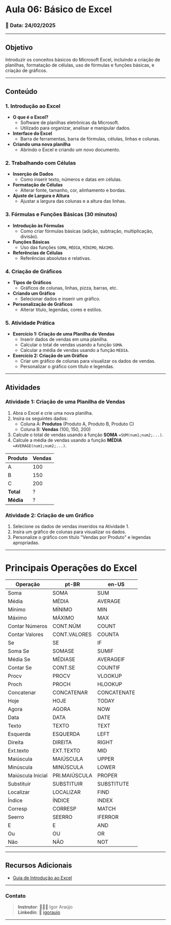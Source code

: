 # Aula 06: Básico de Excel

### 📅 Data: 24/02/2025

---

## Objetivo
Introduzir os conceitos básicos do Microsoft Excel, incluindo a criação de planilhas, formatação de células, uso de fórmulas e funções básicas, e criação de gráficos.

---

## Conteúdo

### 1. Introdução ao Excel
- **O que é o Excel?**
  - Software de planilhas eletrônicas da Microsoft.
  - Utilizado para organizar, analisar e manipular dados.
- **Interface do Excel**
  - Barra de ferramentas, barra de fórmulas, células, linhas e colunas.
- **Criando uma nova planilha**
  - Abrindo o Excel e criando um novo documento.

### 2. Trabalhando com Células
- **Inserção de Dados**
  - Como inserir texto, números e datas em células.
- **Formatação de Células**
  - Alterar fonte, tamanho, cor, alinhamento e bordas.
- **Ajuste de Largura e Altura**
  - Ajustar a largura das colunas e a altura das linhas.

### 3. Fórmulas e Funções Básicas (30 minutos)
- **Introdução às Fórmulas**
  - Como criar fórmulas básicas (adição, subtração, multiplicação, divisão).
- **Funções Básicas**
  - Uso das funções `SOMA`, `MÉDIA`, `MÍNIMO`, `MÁXIMO`.
- **Referências de Células**
  - Referências absolutas e relativas.

### 4. Criação de Gráficos
- **Tipos de Gráficos**
  - Gráficos de colunas, linhas, pizza, barras, etc.
- **Criando um Gráfico**
  - Selecionar dados e inserir um gráfico.
- **Personalização de Gráficos**
  - Alterar título, legendas, cores e estilos.

### 5. Atividade Prática
- **Exercício 1: Criação de uma Planilha de Vendas**
  - Inserir dados de vendas em uma planilha.
  - Calcular o total de vendas usando a função `SOMA`.
  - Calcular a média de vendas usando a função `MÉDIA`.
- **Exercício 2: Criação de um Gráfico**
  - Criar um gráfico de colunas para visualizar os dados de vendas.
  - Personalizar o gráfico com título e legendas.

---

## Atividades

### Atividade 1: Criação de uma Planilha de Vendas
1. Abra o Excel e crie uma nova planilha.
2. Insira os seguintes dados:
   - Coluna A: **Produtos** (Produto A, Produto B, Produto C)
   - Coluna B: **Vendas** (100, 150, 200)
3. Calcule o total de vendas usando a função **SOMA** `=SUM(num1;num2;...)`.
4. Calcule a média de vendas usando a função **MÉDIA** `=AVERAGE(num1;num2;...)`.

| Produto | Vendas |
|---------|--------|
| A       | 100    |
| B       | 150    |
| C       | 200    |
| **Total**   | ?    |
| **Média**   | ?    |

### Atividade 2: Criação de um Gráfico
1. Selecione os dados de vendas inseridos na Atividade 1.
2. Insira um gráfico de colunas para visualizar os dados.
3. Personalize o gráfico com título "Vendas por Produto" e legendas apropriadas.

---

# Principais Operações do Excel

| Operação                   | pt-BR          | en-US          |
|----------------------------|----------------|----------------|
| Soma                       | SOMA           | SUM            |
| Média                      | MÉDIA          | AVERAGE        |
| Mínimo                     | MÍNIMO         | MIN            |
| Máximo                     | MÁXIMO         | MAX            |
| Contar Números             | CONT.NÚM       | COUNT          |
| Contar Valores             | CONT.VALORES   | COUNTA         |
| Se                         | SE             | IF             |
| Soma Se                    | SOMASE         | SUMIF          |
| Média Se                   | MÉDIASE        | AVERAGEIF      |
| Contar Se                  | CONT.SE        | COUNTIF        |
| Procv                      | PROCV          | VLOOKUP        |
| Proch                      | PROCH          | HLOOKUP        |
| Concatenar                 | CONCATENAR     | CONCATENATE    |
| Hoje                       | HOJE           | TODAY          |
| Agora                      | AGORA          | NOW            |
| Data                       | DATA           | DATE           |
| Texto                      | TEXTO          | TEXT           |
| Esquerda                   | ESQUERDA       | LEFT           |
| Direita                    | DIREITA        | RIGHT          |
| Ext.texto                  | EXT.TEXTO      | MID            |
| Maiúscula                  | MAIÚSCULA      | UPPER          |
| Minúscula                  | MINÚSCULA      | LOWER          |
| Maiúscula Inicial          | PRI.MAIÚSCULA  | PROPER         |
| Substituir                 | SUBSTITUIR     | SUBSTITUTE     |
| Localizar                  | LOCALIZAR      | FIND           |
| Índice                     | ÍNDICE         | INDEX          |
| Corresp                    | CORRESP        | MATCH          |
| Seerro                     | SEERRO         | IFERROR        |
| E                          | E              | AND            |
| Ou                         | OU             | OR             |
| Não                        | NÃO            | NOT            |

---

## Recursos Adicionais
- [Guia de Introdução ao Excel](https://support.microsoft.com/pt-br/excel)

---

### Contato

>**Instrutor**: 👨🏾‍💻 Igor Araújo    
**Linkedin**: 🔗 [igoraujo](https://www.linkedin.com/in/igoraujo)

---